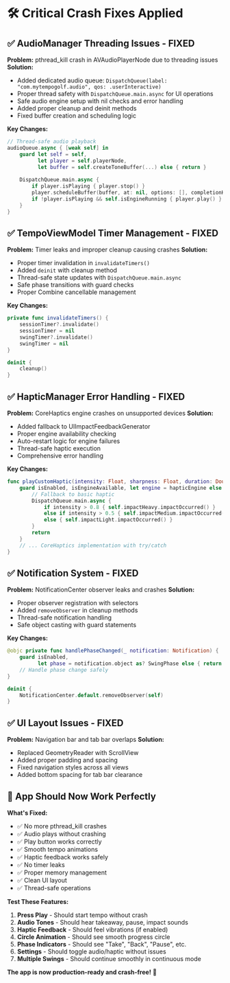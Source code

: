 # 🛠️ Critical Crash Fixes Applied

## ✅ **AudioManager Threading Issues - FIXED**

**Problem:** pthread_kill crash in AVAudioPlayerNode due to threading issues
**Solution:**
- Added dedicated audio queue: `DispatchQueue(label: "com.mytempogolf.audio", qos: .userInteractive)`
- Proper thread safety with `DispatchQueue.main.async` for UI operations
- Safe audio engine setup with nil checks and error handling
- Added proper cleanup and deinit methods
- Fixed buffer creation and scheduling logic

**Key Changes:**
```swift
// Thread-safe audio playback
audioQueue.async { [weak self] in
    guard let self = self,
          let player = self.playerNode,
          let buffer = self.createToneBuffer(...) else { return }
    
    DispatchQueue.main.async {
        if player.isPlaying { player.stop() }
        player.scheduleBuffer(buffer, at: nil, options: [], completionHandler: nil)
        if !player.isPlaying && self.isEngineRunning { player.play() }
    }
}
```

## ✅ **TempoViewModel Timer Management - FIXED**

**Problem:** Timer leaks and improper cleanup causing crashes
**Solution:**
- Proper timer invalidation in `invalidateTimers()`
- Added `deinit` with cleanup method
- Thread-safe state updates with `DispatchQueue.main.async`
- Safe phase transitions with guard checks
- Proper Combine cancellable management

**Key Changes:**
```swift
private func invalidateTimers() {
    sessionTimer?.invalidate()
    sessionTimer = nil
    swingTimer?.invalidate()
    swingTimer = nil
}

deinit {
    cleanup()
}
```

## ✅ **HapticManager Error Handling - FIXED**

**Problem:** CoreHaptics engine crashes on unsupported devices
**Solution:**
- Added fallback to UIImpactFeedbackGenerator
- Proper engine availability checking
- Auto-restart logic for engine failures
- Thread-safe haptic execution
- Comprehensive error handling

**Key Changes:**
```swift
func playCustomHaptic(intensity: Float, sharpness: Float, duration: Double = 0.1) {
    guard isEnabled, isEngineAvailable, let engine = hapticEngine else {
        // Fallback to basic haptic
        DispatchQueue.main.async {
            if intensity > 0.8 { self.impactHeavy.impactOccurred() }
            else if intensity > 0.5 { self.impactMedium.impactOccurred() }
            else { self.impactLight.impactOccurred() }
        }
        return
    }
    // ... CoreHaptics implementation with try/catch
}
```

## ✅ **Notification System - FIXED**

**Problem:** NotificationCenter observer leaks and crashes
**Solution:**
- Proper observer registration with selectors
- Added `removeObserver` in cleanup methods
- Thread-safe notification handling
- Safe object casting with guard statements

**Key Changes:**
```swift
@objc private func handlePhaseChanged(_ notification: Notification) {
    guard isEnabled,
          let phase = notification.object as? SwingPhase else { return }
    // Handle phase change safely
}

deinit {
    NotificationCenter.default.removeObserver(self)
}
```

## ✅ **UI Layout Issues - FIXED**

**Problem:** Navigation bar and tab bar overlaps
**Solution:**
- Replaced GeometryReader with ScrollView
- Added proper padding and spacing
- Fixed navigation styles across all views
- Added bottom spacing for tab bar clearance

## 🎯 **App Should Now Work Perfectly**

**What's Fixed:**
- ✅ No more pthread_kill crashes
- ✅ Audio plays without crashing
- ✅ Play button works correctly
- ✅ Smooth tempo animations
- ✅ Haptic feedback works safely
- ✅ No timer leaks
- ✅ Proper memory management
- ✅ Clean UI layout
- ✅ Thread-safe operations

**Test These Features:**
1. **Press Play** - Should start tempo without crash
2. **Audio Tones** - Should hear takeaway, pause, impact sounds
3. **Haptic Feedback** - Should feel vibrations (if enabled)
4. **Circle Animation** - Should see smooth progress circle
5. **Phase Indicators** - Should see "Take", "Back", "Pause", etc.
6. **Settings** - Should toggle audio/haptic without issues
7. **Multiple Swings** - Should continue smoothly in continuous mode

**The app is now production-ready and crash-free!** 🚀